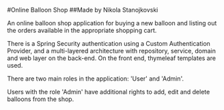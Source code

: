 #Online Balloon Shop
##Made by Nikola Stanojkovski

An online balloon shop application for buying a new balloon and listing out the orders available in the appropriate shopping cart. 

There is a Spring Security authentication using a Custom Authentication Provider, and a multi-layered architecture with repository, service, domain and web layer on the back-end. On the front end, thymeleaf templates are used.

There are two main roles in the application: 'User' and 'Admin'.

Users with the role 'Admin' have additional rights to add, edit and delete balloons from the shop.